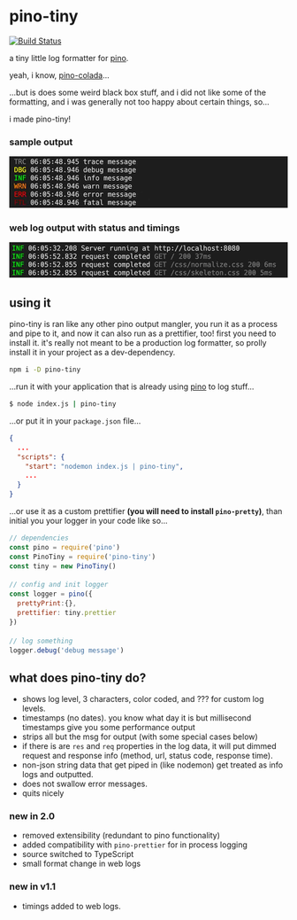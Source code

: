 # pino-tiny

[![Build Status](https://travis-ci.com/holmok/pino-tiny.svg?branch=master)](https://travis-ci.com/github/holmok/pino-tiny/builds/)


a tiny little log formatter for [pino](https://github.com/pinojs/pino).  

yeah, i know, [pino-colada](https://github.com/lrlna/pino-colada)...  

...but is does some weird black box stuff, and i did not like some of the formatting, and i was generally not too happy about certain things, so... 

i made pino-tiny! 

### sample output

![log-example](./log-example.jpg)

### web log output with status and timings

![log-example](./web-example.jpg)

## using it

pino-tiny is ran like any other pino output mangler, you run it as a process and pipe to it, and now it can also run as a prettifier, too! first you need to install it.  it's really not meant to be a production log formatter, so prolly install it in your project as a dev-dependency.

```bash
npm i -D pino-tiny
```

...run it with your application that is already using [pino](https://github.com/pinojs/pino) to log stuff...

```bash
$ node index.js | pino-tiny
```

...or put it in your `package.json` file...

```JSON
{
  ...
  "scripts": {
    "start": "nodemon index.js | pino-tiny",
    ...
  }
}
```

...or use it as a custom prettifier __(you will need to install `pino-pretty`)__, than initial you your logger in your code like so...

```JavaScript
// dependencies
const pino = require('pino')
const PinoTiny = require('pino-tiny')
const tiny = new PinoTiny()

// config and init logger
const logger = pino({
  prettyPrint:{},
  prettifier: tiny.prettier
})

// log something
logger.debug('debug message')
```

## what does pino-tiny do?

* shows log level, 3 characters, color coded, and ??? for custom log levels.
* timestamps (no dates).  you know what day it is but millisecond timestamps give you some performance output
* strips all but the msg for output (with some special cases below)
* if there is are `res` and  `req` properties in the log data, it will put dimmed request and response info (method, url, status code, response time).
* non-json string data that get piped in (like nodemon) get treated as info logs and outputted.
* does not swallow error messages.
* quits nicely

### new in 2.0

* removed extensibility (redundant to pino functionality)
* added compatibility with `pino-prettier` for in process logging
* source switched to TypeScript
* small format change in web logs

### new in v1.1

* timings added to web logs.
